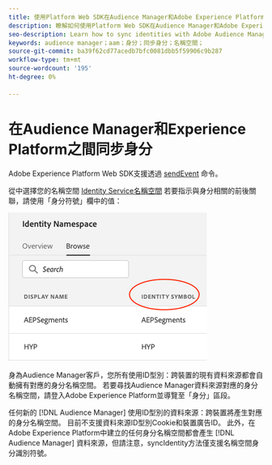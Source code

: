 ```yaml
---
title: 使用Platform Web SDK在Audience Manager和Adobe Experience Platform之間同步身分
description: 瞭解如何使用Platform Web SDK在Audience Manager和Adobe Experience Platform之間同步身分
seo-description: Learn how to sync identities with Adobe Audience Manager with Experience Platform Web SDK
keywords: audience manager；aam；身分；同步身分；名稱空間；
source-git-commit: ba39f62cd77acedb7bfc0081dbb5f59906c9b287
workflow-type: tm+mt
source-wordcount: '195'
ht-degree: 0%

---
```



# 在Audience Manager和Experience Platform之間同步身分

Adobe Experience Platform Web SDK支援透過 [sendEvent](./overview.md#syncing-identities) 命令。

從中選擇您的名稱空間 [Identity Service名稱空間](../../identity/../identity-service/features/namespaces.md) 若要指示與身分相關的前後關聯，請使用「身分符號」欄中的值：

![名稱空間UI的檢視](../assets/identity/edge_namespaceUI_identity-symbol.png)

身為Audience Manager客戶，您所有使用ID型別：跨裝置的現有資料來源都會自動擁有對應的身分名稱空間。 若要尋找Audience Manager資料來源對應的身分名稱空間，請登入Adobe Experience Platform並導覽至「身分」區段。

任何新的 [!DNL Audience Manager] 使用ID型別的資料來源：跨裝置將產生對應的身分名稱空間。 目前不支援資料來源ID型別Cookie和裝置廣告ID。 此外，在Adobe Experience Platform中建立的任何身分名稱空間都會產生 [!DNL Audience Manager] 資料來源，但請注意，syncIdentity方法僅支援名稱空間身分識別符號。
